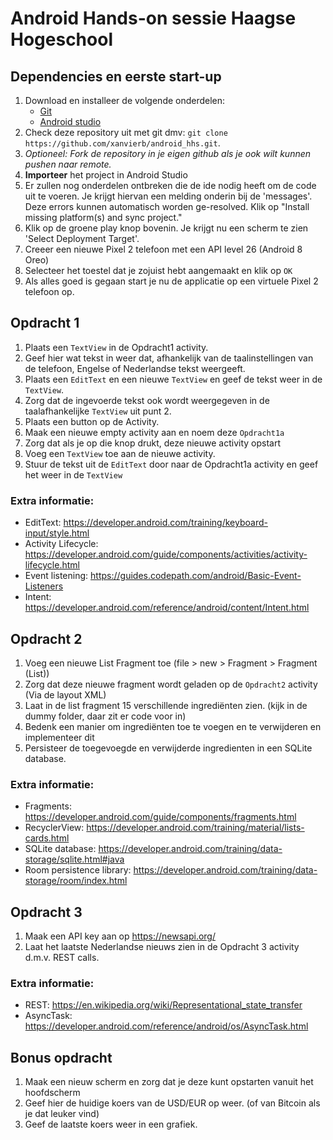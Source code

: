 # Android Hands-on sessie Haagse Hogeschool

## Dependencies en eerste start-up
1. Download en installeer de volgende onderdelen:
	* [Git](https://git-scm.com/)
	* [Android studio](https://developer.android.com/studio/index.html)
2. Check deze repository uit met git dmv: `git clone https://github.com/xanvierb/android_hhs.git`.
3. _Optioneel: Fork de repository in je eigen github als je ook wilt kunnen pushen naar remote._
4. **Importeer** het project in Android Studio
5. Er zullen nog onderdelen ontbreken die de ide nodig heeft om de code uit te voeren. Je krijgt hiervan een melding onderin bij de 'messages'. Deze errors kunnen automatisch worden ge-resolved. Klik op "Install missing platform(s) and sync project."
6. Klik op de groene play knop bovenin. Je krijgt nu een scherm te zien 'Select Deployment Target'.
7. Creeer een nieuwe Pixel 2 telefoon met een API level 26 (Android 8 Oreo)
8. Selecteer het toestel dat je zojuist hebt aangemaakt en klik op `OK`
9. Als alles goed is gegaan start je nu de applicatie op een virtuele Pixel 2 telefoon op.

## Opdracht 1
1. Plaats een `TextView` in de Opdracht1 activity.
2. Geef hier wat tekst in weer dat, afhankelijk van de taalinstellingen van de telefoon, Engelse of Nederlandse tekst weergeeft.
3. Plaats een `EditText` en een nieuwe `TextView` en geef de tekst weer in de `TextView`.
4. Zorg dat de ingevoerde tekst ook wordt weergegeven in de taalafhankelijke `TextView` uit punt 2.
5. Plaats een button op de Activity.
6. Maak een nieuwe empty activity aan en noem deze `Opdracht1a`
7. Zorg dat als je op die knop drukt, deze nieuwe activity opstart
8. Voeg een `TextView` toe aan de nieuwe activity.
9. Stuur de tekst uit de `EditText` door naar de Opdracht1a activity en geef het weer in de `TextView`

### Extra informatie:
* EditText: https://developer.android.com/training/keyboard-input/style.html
* Activity Lifecycle: https://developer.android.com/guide/components/activities/activity-lifecycle.html
* Event listening: https://guides.codepath.com/android/Basic-Event-Listeners
* Intent: https://developer.android.com/reference/android/content/Intent.html

## Opdracht 2
1. Voeg een nieuwe List Fragment toe (file > new > Fragment > Fragment (List))
2. Zorg dat deze nieuwe fragment wordt geladen op de `Opdracht2` activity (Via de layout XML)
3. Laat in de list fragment 15 verschillende ingrediënten zien. (kijk in de dummy folder, daar zit er code voor in)
4. Bedenk een manier om ingrediënten toe te voegen en te verwijderen en implementeer dit
5. Persisteer de toegevoegde en verwijderde ingredienten in een SQLite database.

### Extra informatie: 
* Fragments: https://developer.android.com/guide/components/fragments.html
* RecyclerView: https://developer.android.com/training/material/lists-cards.html
* SQLite database: https://developer.android.com/training/data-storage/sqlite.html#java
* Room persistence library: https://developer.android.com/training/data-storage/room/index.html

## Opdracht 3
1. Maak een API key aan op https://newsapi.org/
2. Laat het laatste Nederlandse nieuws zien in de Opdracht 3 activity d.m.v. REST calls.

### Extra informatie: 
* REST: https://en.wikipedia.org/wiki/Representational_state_transfer
* AsyncTask: https://developer.android.com/reference/android/os/AsyncTask.html

## Bonus opdracht
1. Maak een nieuw scherm en zorg dat je deze kunt opstarten vanuit het hoofdscherm
2. Geef hier de huidige koers van de USD/EUR op weer. (of van Bitcoin als je dat leuker vind)
3. Geef de laatste koers weer in een grafiek.

